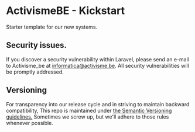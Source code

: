# ActivismeBE - Kickstart

Starter template for our new systems. 

## Security issues. 

If you discover a security vulnerability within Laravel, please send an e-mail to Activisme_be at informatica@activisme.be. 
All security vulnerabilities will be promptly addressed.

## Versioning 

For transparency into our release cycle and in striving to maintain backward compatibility, This repo is maintained under 
[the Semantic Versioning guidelines.](http://www.semver.org) Sometimes we screw up, but we'll adhere to those rules whenever possible. 
